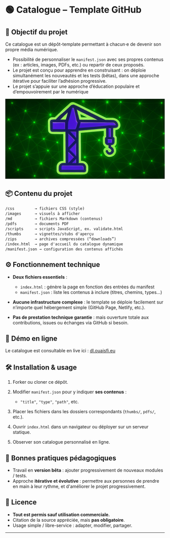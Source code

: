 # 🟢 Catalogue – Template GitHub

## 🎯 Objectif du projet

Ce catalogue est un dépôt-template permettant à chacun·e de devenir son propre média numérique.

* Possibilité de personnaliser le `manifest.json` avec ses propres contenus (ex : articles, images, PDFs, etc.) ou repartir de ceux proposés.
* Le projet est conçu pour apprendre en construisant : on déploie simultanément les nouveautés et les tests (bêtas), dans une approche itérative pour faciliter l’adhésion progressive.
* Le projet s’appuie sur une approche d’éducation populaire et d’empouvoirement par le numérique 

![logo](./images/og-default.jpg)

## 📦 Contenu du projet

```text
/css         → fichiers CSS (style)
/images      → visuels à afficher
/md          → fichiers Markdown (contenus)
/pdfs        → documents PDF
/scripts     → scripts JavaScript, ex. validate.html
/thumbs      → vignettes/stubs d'aperçu
/zips        → archives compressées (“downloads”)
/index.html  → page d'accueil du catalogue dynamique
/manifest.json → configuration des contenus affichés
```

## ⚙️ Fonctionnement technique

* **Deux fichiers essentiels** :

  * `index.html` : génère la page en fonction des entrées du manifest
  * `manifest.json` : liste les contenus à inclure (titres, chemins, types…)

* **Aucune infrastructure complexe** : le template se déploie facilement sur n’importe quel hébergement simple (GitHub Page, Netlify, etc.).

* **Pas de prestation technique garantie** : mais ouverture totale aux contributions, issues ou échanges via GitHub si besoin.

## 🚀 Démo en ligne

Le catalogue est consultable en live ici :
[dl.ouaisfi.eu](https://dl.ouaisfi.eu/)

## 🛠 Installation & usage

1. Forker ou cloner ce dépôt.
2. Modifier `manifest.json` pour y indiquer **ses contenus** :

   * `"title"`, `"type"`, `"path"`, etc.
3. Placer les fichiers dans les dossiers correspondants (`thumbs/`, `pdfs/`, etc.).
4. Ouvrir `index.html` dans un navigateur ou déployer sur un serveur statique.
5. Observer son catalogue personnalisé en ligne.

## 🌱 Bonnes pratiques pédagogiques

* Travail en **version bêta** : ajouter progressivement de nouveaux modules / tests.
* Approche **itérative et évolutive** : permettre aux personnes de prendre en main à leur rythme, et d'améliorer le projet progressivement.

## 📜 Licence

* **Tout est permis sauf utilisation commerciale.**
* Citation de la source appréciée, mais **pas obligatoire**.
* Usage simple / libre-service : adapter, modifier, partager.


---


